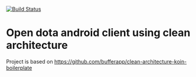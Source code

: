 [![Build Status](https://app.bitrise.io/app/075d9f6ca0e7ba02/status.svg?token=FG6UVEqKLj5D4oM4gkf68Q&branch=master)](https://app.bitrise.io/app/075d9f6ca0e7ba02)

# Open dota android client using clean architecture

Project is based on https://github.com/bufferapp/clean-architecture-koin-boilerplate

